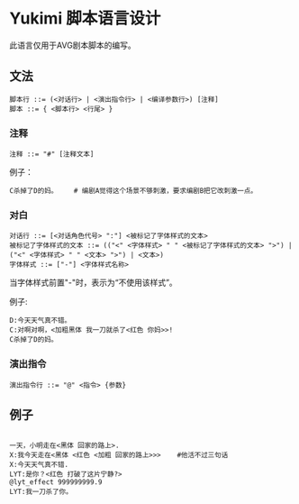 # Yukimi 脚本语言设计

此语言仅用于AVG剧本脚本的编写。

## 文法

```bnf
脚本行 ::= (<对话行> | <演出指令行> | <编译参数行>) [注释]
脚本 ::= { <脚本行> <行尾> }
```

### 注释

```bnf
注释 ::= "#" [注释文本]
```

例子：
```
C杀掉了D的妈。    # 编剧A觉得这个场景不够刺激，要求编剧B把它改刺激一点。
```

### 对白

```bnf
对话行 ::= [<对话角色代号> ":"] <被标记了字体样式的文本>
被标记了字体样式的文本 ::= (("<" <字体样式> " " <被标记了字体样式的文本> ">") | ("<" <字体样式> " " <文本> ">") | <文本>)
字体样式 ::= ["-"] <字体样式名称>
```

当字体样式前置"-"时，表示为“不使用该样式”。

例子:
```
D:今天天气真不错。
C:对啊对啊，<加粗黑体 我一刀就杀了<红色 你妈>>!
C杀掉了D的妈。
```

### 演出指令

```bnf
演出指令行 ::= "@" <指令> {参数}
```

## 例子
```

一天，小明走在<黑体 回家的路上>.
X:我今天走在<黑体 <红色 <加粗 回家的路上>>>    #他活不过三句话
X:今天天气真不错.
LYT:是你？<红色 打破了这片宁静?>
@lyt_effect 999999999.9
LYT:我一刀杀了你。


